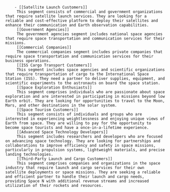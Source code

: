 		- [[Satellite Launch Customers]]
		 This segment consists of commercial and government organizations that require satellite launch services. They are looking for a reliable and cost-effective platform to deploy their satellites and enhance their communication and Earth observation capabilities.
		 [[Government Agencies]]
		 The government agencies segment includes national space agencies that require space transportation and communication services for their missions.
		 [[Commercial Companies]]
		 The commercial companies segment includes private companies that require space transportation and communication services for their business operations.
		 [[ISS Cargo Transport Customers]]
		 This segment includes space agencies and scientific organizations that require transportation of cargo to the International Space Station (ISS). They need a partner to deliver supplies, equipment, and scientific experiments to the astronauts on board the space station.
		 [[Space Exploration Enthusiasts]]
		 This segment comprises individuals who are passionate about space exploration and are interested in participating in missions beyond low Earth orbit. They are looking for opportunities to travel to the Moon, Mars, and other destinations in the solar system.
		 [[Space Tourism Customers]]
		 This segment consists of individuals and groups who are interested in experiencing weightlessness and enjoying unique views of Earth from space. They are willing to pay for the opportunity to become space tourists and have a once-in-a-lifetime experience.
		 [[Advanced Space Technology Developers]]
		 This segment includes researchers and developers who are focused on advancing space technology. They are looking for partnerships and collaborations to improve efficiency and safety in space missions, particularly in propulsion systems, lightweight materials, and precise landing technologies.
		 [[Third-Party Launch and Cargo Customers]]
		 This segment comprises companies and organizations in the space industry that require launch and cargo services for their own satellite deployments or space missions. They are seeking a reliable and efficient partner to handle their launch and cargo needs, providing Space N with additional revenue streams and increased utilization of their rockets and resources.



